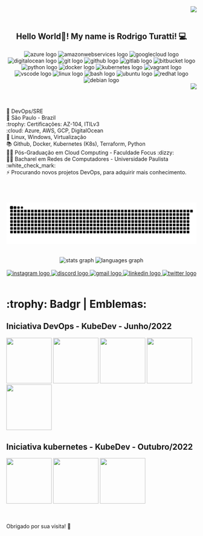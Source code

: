 <div align="right">
<img src="https://profile-counter.glitch.me/rturatti/count.svg?"  /></div>
<br clear="both">

<h2 align="center">Hello World👋! My name is Rodrigo Turatti! 💻</h2>

<div align="center">
  <img src="https://cdn.jsdelivr.net/gh/devicons/devicon/icons/azure/azure-original.svg" height="30" width="40" alt="azure logo"  />
  <img src="https://cdn.jsdelivr.net/gh/devicons/devicon/icons/amazonwebservices/amazonwebservices-original.svg" height="30" width="40" alt="amazonwebservices logo"  />
  <img src="https://cdn.jsdelivr.net/gh/devicons/devicon/icons/googlecloud/googlecloud-original.svg" height="30" width="40" alt="googlecloud logo"  />
  <img src="https://cdn.jsdelivr.net/gh/devicons/devicon/icons/digitalocean/digitalocean-original.svg" height="30" width="40" alt="digitalocean logo"  />
  <img src="https://cdn.jsdelivr.net/gh/devicons/devicon/icons/git/git-original.svg" height="30" width="40" alt="git logo"  />
  <img src="https://cdn.jsdelivr.net/gh/devicons/devicon/icons/github/github-original.svg" height="30" width="40" alt="github logo"  />
  <img src="https://cdn.jsdelivr.net/gh/devicons/devicon/icons/gitlab/gitlab-original.svg" height="30" width="40" alt="gitlab logo"  />
  <img src="https://cdn.jsdelivr.net/gh/devicons/devicon/icons/bitbucket/bitbucket-original.svg" height="30" width="40" alt="bitbucket logo"  />
  <img src="https://cdn.jsdelivr.net/gh/devicons/devicon/icons/python/python-original.svg" height="30" width="40" alt="python logo"  />
  <img src="https://cdn.jsdelivr.net/gh/devicons/devicon/icons/docker/docker-original.svg" height="30" width="40" alt="docker logo"  />
  <img src="https://cdn.jsdelivr.net/gh/devicons/devicon/icons/kubernetes/kubernetes-plain.svg" height="30" width="40" alt="kubernetes logo"  />
  <img src="https://cdn.jsdelivr.net/gh/devicons/devicon/icons/vagrant/vagrant-original.svg" height="30" width="40" alt="vagrant logo"  />
  <img src="https://cdn.jsdelivr.net/gh/devicons/devicon/icons/vscode/vscode-original.svg" height="30" width="40" alt="vscode logo"  />
  <img src="https://cdn.jsdelivr.net/gh/devicons/devicon/icons/linux/linux-original.svg" height="30" width="40" alt="linux logo"  />
  <img src="https://cdn.jsdelivr.net/gh/devicons/devicon/icons/bash/bash-original.svg" height="30" width="40" alt="bash logo"  />
  <img src="https://cdn.jsdelivr.net/gh/devicons/devicon/icons/ubuntu/ubuntu-plain.svg" height="30" width="40" alt="ubuntu logo"  />
  <img src="https://cdn.jsdelivr.net/gh/devicons/devicon/icons/redhat/redhat-original.svg" height="30" width="40" alt="redhat logo"  />
  <img src="https://cdn.jsdelivr.net/gh/devicons/devicon/icons/debian/debian-original.svg" height="30" width="40" alt="debian logo"  />
</div>


<!-- <h3 align="left">Analista DevOps/SRE e Futuro DevSecOps 🚀 (🚧 Em construção... 🚧)<br><br></h3> -->
<img align="right" height="300" src="https://www.contrastsecurity.com/hs-fs/hubfs/images/DevOps%20Solutions/devops-old-way.gif?width=1322&name=devops-old-way.gif"  />
<p align="left">
	<br>
	<br>
	<br>
	💼 DevOps/SRE <br>
	🏡 São Paulo - Brazil <br>
	:trophy: Certificações: AZ-104, ITILv3 <br>
	:cloud: Azure, AWS, GCP, DigitalOcean <br>
	🐧 Linux, Windows, Virtualização <br>
	📚 Github, Docker, Kubernetes (K8s), Terraform, Python <br>
	👨‍🎓 Pós-Graduação em Cloud Computing - Faculdade Focus :dizzy: <br>
	👨‍🎓 Bacharel em Redes de Computadores - Universidade Paulista :white_check_mark: <br>
	⚡ Procurando novos projetos DevOps, para adquirir mais conhecimento. <br>
	<br><br><br>
</p>

<div align="center">
	
![Snake animation](https://github.com/phaelfp/phaelfp/blob/output/github-contribution-grid-snake.svg)
</div>

<br clear="both">

<div align="center">
  <img src="https://github-readme-stats.vercel.app/api?hide_title=false&hide_rank=false&show_icons=true&include_all_commits=true&count_private=true&disable_animations=false&theme=dracula&locale=en&hide_border=false&username=rturatti" height="150" alt="stats graph"  />
  <img src="https://github-readme-stats.vercel.app/api/top-langs?locale=en&hide_title=false&layout=compact&card_width=320&langs_count=5&theme=dracula&hide_border=false&username=rturatti" height="150" alt="languages graph"  />
</div>


<br clear="both">
<div align="center">
  <a href="https://www.instagram.com/rodrigoturatti_/" target="_blank">
    <img src="https://img.shields.io/static/v1?message=Instagram&logo=instagram&label=&color=E4405F&logoColor=white&labelColor=&style=for-the-badge" height="30" alt="instagram logo"  />
  </a>
  <a href="RodrigoTuratti#7522" target="_blank">
    <img src="https://img.shields.io/static/v1?message=Discord&logo=discord&label=&color=7289DA&logoColor=white&labelColor=&style=for-the-badge" height="30" alt="discord logo"  />
  </a>
  <a href="rodrigotup@gmail.com" target="_blank">
    <img src="https://img.shields.io/static/v1?message=Gmail&logo=gmail&label=&color=D14836&logoColor=white&labelColor=&style=for-the-badge" height="30" alt="gmail logo"  />
  </a>
  <a href="https://www.linkedin.com/in/rodrigoturatti/" target="_blank">
    <img src="https://img.shields.io/static/v1?message=LinkedIn&logo=linkedin&label=&color=0077B5&logoColor=white&labelColor=&style=for-the-badge" height="30" alt="linkedin logo"  />
  </a>
  <a href="https://twitter.com/RTurattix" target="_blank">
    <img src="https://img.shields.io/static/v1?message=Twitter&logo=twitter&label=&color=1DA1F2&logoColor=white&labelColor=&style=for-the-badge" height="30" alt="twitter logo"  />
  </a>
</div>

<br clear="both">

<h1 align="left"> :trophy: Badgr | Emblemas:</h1>	
<h2 align="left">Iniciativa DevOps - KubeDev - Junho/2022</h2>
<div align="left">
<a href="https://api.badgr.io/public/assertions/oJloc5Y5TUSiday4WYduxw" target="_blank">
	<img width="120px" height="120px" src="https://api.badgr.io/public/assertions/oJloc5Y5TUSiday4WYduxw/image"></a>

<a href="https://api.badgr.io/public/assertions/bTsq0Wi0Samht4G4pAgTBw?identity__email=rodrigotup%40gmail.com" target="_blank">
	<img width="120px" height="120px" src="https://api.badgr.io/public/assertions/bTsq0Wi0Samht4G4pAgTBw/image"></a>

<a href="https://api.badgr.io/public/assertions/lEOxV37uQWaYFMIH6Ird3Q?identity__email=rodrigotup%40gmail.com" target="_blank">
	<img width="120px" height="120px" src="https://api.badgr.io/public/assertions/lEOxV37uQWaYFMIH6Ird3Q/image"></a>

<a href="https://api.badgr.io/public/assertions/uqHZV4ZZQd2Mufp4UzoLVg?identity__email=rodrigotup%40gmail.com" target="_blank">
	<img width="120px" height="120px" src="https://api.badgr.io/public/assertions/uqHZV4ZZQd2Mufp4UzoLVg/image"></a>

<a href="https://api.badgr.io/public/assertions/LR40ZvESROSx60PW1OVHZw?identity__email=rodrigotup%40gmail.com" target="_blank"> 
	<img width="120px" height="120px" src="https://api.badgr.io/public/assertions/LR40ZvESROSx60PW1OVHZw/image" /></a> 
</div>

<div align="left">
<h2 align="left">Iniciativa kubernetes - KubeDev - Outubro/2022</h2>
<a href="https://api.badgr.io/public/assertions/HBVOze11SL2iGQbRo9QNrw?identity__email=rodrigotup%40gmail.com" target="_blank">
	<img width="120px" height="120px" src="https://api.badgr.io/public/assertions/HBVOze11SL2iGQbRo9QNrw/image"></a>
 
<a href="https://api.badgr.io/public/assertions/VDPV_ULlRcOYPC3qfDQ8gg?identity__email=rodrigotup%40gmail.com" target="_blank">
	<img width="120px" height="120px" src="https://api.badgr.io/public/assertions/VDPV_ULlRcOYPC3qfDQ8gg/image"></a>
	
<a href="https://api.badgr.io/public/assertions/CCbGw7mWT1uD1AFSgYQoOg?identity__email=rodrigotup%40gmail.com" target="_blank">
	<img width="120px" height="120px" src="https://api.badgr.io/public/assertions/CCbGw7mWT1uD1AFSgYQoOg/image"></a>
</div> 
<br>
<br>

Obrigado por sua visita! 🚀

